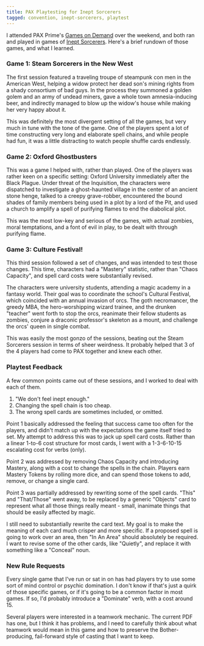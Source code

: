 ```yaml
---
title: PAX Playtesting for Inept Sorcerers
tagged: convention, inept-sorcerers, playtest
---
```


I attended PAX Prime's [Games on Demand] over the weekend, and both ran
and played in games of [Inept Sorcerers]. Here's a brief rundown of
those games, and what I learned.

<!-- more -->

### Game 1: Steam Sorcerers in the New West

The first session featured a traveling troupe of steampunk con men in the American West,
helping a widow protect her dead son's mining rights from a shady consortium of bad guys.
In the process they summoned a golden golem and an army of undead miners,
gave a whole town amnesia-inducing beer, and indirectly managed to blow up the widow's house
while making her very happy about it.

This was definitely the most divergent setting of all the games, but very much in tune
with the tone of the game. One of the players spent a lot of time constructing very long
and elaborate spell chains, and while people had fun, it was a little distracting to
watch people shuffle cards endlessly.

### Game 2: Oxford Ghostbusters

This was a game I helped with, rather than played. One of the players was rather keen
on a specific setting: Oxford University immediately after the Black Plague.
Under threat of the Inquisition, the characters were dispatched to investigate
a ghost-haunted village in the center of an ancient stone henge, talked to a creepy grave-robber,
encountered the bound shades of family members being used in a plot by a lord of the Pit,
and used a church to amplify a spell of purifying flames to end the diabolical plot.

This was the most low-key and serious of the games, with actual zombies, moral
temptations, and a font of evil in play, to be dealt with through purifying flame.

### Game 3: Culture Festival!

This third session followed a set of changes, and was intended to test those changes.
This time, characters had a "Mastery" statistic, rather than "Chaos Capacity", and
spell card costs were substantially revised.

The characters were university students, attending a magic academy in a fantasy world.
Their goal was to coordinate the school's Cultural Festival, which coincided with an
annual invasion of orcs. The goth necromancer, the greedy MBA, the hero-worshipping
wizard trainee, and the drunken "teacher" went forth to stop the orcs, reanimate their
fellow students as zombies, conjure a draconic professor's skeleton as a mount,
and challenge the orcs' queen in single combat.

This was easily the most gonzo of the sessions, beating out the Steam Sorcerers
session in terms of sheer weirdness. It probably helped that 3 of the 4 players
had come to PAX together and knew each other.

### Playtest Feedback

A few common points came out of these sessions, and I worked to deal with each of them.

1. "We don't feel inept enough."
2. Changing the spell chain is too cheap.
3. The wrong spell cards are sometimes included, or omitted.

Point 1 basically addressed the feeling that success came too often for the players,
and didn't match up with the expectations the game itself tried to set. My attempt
to address this was to jack up spell card costs. Rather than a linear 1-to-6 cost structure
for most cards, I went with a 1-3-6-10-15 escalating cost for verbs (only).

Point 2 was addressed by removing Chaos Capacity and introducing Mastery, along
with a cost to change the spells in the chain. Players earn Mastery Tokens by rolling
more dice, and can spend those tokens to add, remove, or change a single card.

Point 3 was partially addressed by rewriting some of the spell cards. "This" and
"That/Those" went away, to be replaced by a generic "Objects" card to represent what
all those things really meant - small, inanimate things that should be easily affected
by magic.

I still need to substantially rewrite the card text. My goal is to make the meaning
of each card much crisper and more specific. If a proposed spell is going to work over
an area, then "In An Area" should absolutely be required. I want to revise some of the
other cards, like "Quietly", and replace it with something like a "Conceal" noun.

### New Rule Requests

Every single game that I've run or sat in on has had players try to use some sort of
mind control or psychic domination. I don't know if that's just a quirk of those
specific games, or if it's going to be a common factor in most games. If so,
I'd probably introduce a "Dominate" verb, with a cost around 15.

Several players were interested in a teamwork mechanic. The current PDF has one,
but I think it has problems, and I need to carefully think about what teamwork would
mean in this game and how to preserve the Bother-producing, fail-forward style of
casting that I want to keep.

[Games on Demand]: http://www.indiegamesondemand.org/2015/08/26/pax-prime-2015-games-on-demand/
[Inept Sorcerers]: http://peppermile.com/inept-sorcerers.html
